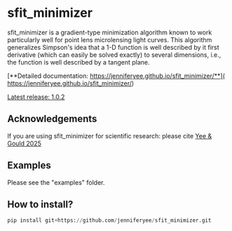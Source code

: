 # sfit_minimizer

<dl> sfit_minimizer is a gradient-type minimization algorithm known to work 
particularly well for point lens microlensing light curves. This algorithm 
generalizes Simpson's idea that a 1-D function is well
described by it first derivative (which can easily be solved
exactly) to several dimensions, i.e., the function is well
described by a tangent plane.  </dl>

[**Detailed documentation: https://jenniferyee.github.io/sfit_minimizer/**](
https://jenniferyee.github.io/sfit_minimizer/)

[Latest release: 1.0.2](https://github.com/jenniferyee/sfit_minimizer/releases/latest)

## Acknowledgements

If you are using sfit_minimizer for scientific research: please cite 
[Yee & Gould 2025](https://arxiv.org/abs/2502.04486)

## Examples

Please see the "examples" folder.

## How to install?


```Python
pip install git+https://github.com/jenniferyee/sfit_minimizer.git
```